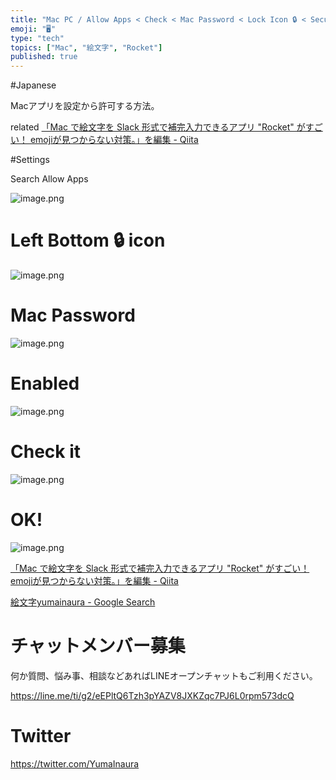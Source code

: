 ```yaml
---
title: "Mac PC / Allow Apps < Check < Mac Password < Lock Icon 🔒 < Security Pr"
emoji: "🖥"
type: "tech"
topics: ["Mac", "絵文字", "Rocket"]
published: true
---
```


#Japanese

Macアプリを設定から許可する方法。

related [「Mac で絵文字を Slack 形式で補完入力できるアプリ "Rocket" がすごい！ emojiが見つからない対策。」を編集 - Qiita](https://qiita.com/drafts/ed62ffbd70a5355bb5aa/edit)


#Settings

Search Allow Apps

![image.png](https://qiita-image-store.s3.amazonaws.com/0/89618/a2acb6a0-8172-cefb-5d20-0987258d6180.png)

# Left Bottom 🔒 icon

![image.png](https://qiita-image-store.s3.amazonaws.com/0/89618/ab5b8c6d-b30a-b395-427d-a51a2cf06207.png)

# Mac Password

![image.png](https://qiita-image-store.s3.amazonaws.com/0/89618/8878fd01-7ba4-2f2f-5782-da72db3c6630.png)

# Enabled

![image.png](https://qiita-image-store.s3.amazonaws.com/0/89618/e16ad341-615d-ef3d-f5ca-a55724de2d03.png)


# Check it

![image.png](https://qiita-image-store.s3.amazonaws.com/0/89618/8b3dffa1-e4fc-93e1-f1a3-653c1e255549.png)

# OK!


![image.png](https://qiita-image-store.s3.amazonaws.com/0/89618/85320cd5-0cfa-cfe8-9ae2-5a68b7b2aa2f.png)


[「Mac で絵文字を Slack 形式で補完入力できるアプリ "Rocket" がすごい！ emojiが見つからない対策。」を編集 - Qiita](https://qiita.com/drafts/ed62ffbd70a5355bb5aa/edit)

[絵文字yumainaura - Google Search](https://www.google.com/search?q=%E7%B5%B5%E6%96%87%E5%AD%97yumainaura&oq=%E7%B5%B5%E6%96%87%E5%AD%97yumainaura&aqs=chrome..69i57.2038j0j7&sourceid=chrome&ie=UTF-8)








<!-- Update From Qiita API -->

# チャットメンバー募集


何か質問、悩み事、相談などあればLINEオープンチャットもご利用ください。

https://line.me/ti/g2/eEPltQ6Tzh3pYAZV8JXKZqc7PJ6L0rpm573dcQ





# Twitter


https://twitter.com/YumaInaura


<!-- Update From Qiita API -->



